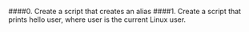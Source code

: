 ####0. Create a script that creates an alias
####1. Create a script that prints hello user, where user is the current Linux user.
